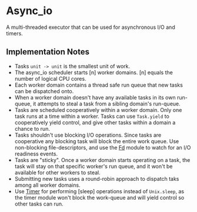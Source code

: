 # Async_io

A multi-threaded executor that can be used for asynchronous I/O and timers.

## Implementation Notes

- Tasks `unit -> unit` is the smallest unit of work.
- The async_io scheduler starts [n] worker domains. [n] equals the number of logical CPU cores.
- Each worker domain contains a thread safe run queue that new tasks can be dispatched onto.
- When a worker domain doesn't have any available tasks in its own run-queue, it attempts to steal a task from a sibling domain's run-queue.
- Tasks are scheduled cooperatively within a worker domain. Only one task runs at a time within a worker. Tasks can use `Task.yield` to cooperatively yield control, and give other tasks within a domain a chance to run.
- Tasks shouldn't use blocking I/O operations. Since tasks are cooperative any blocking task will block the entire work queue. Use non-blocking file-descriptors, and use the [Fd](./src/fd.ml) module to watch for an I/O readiness events.
- Tasks are "sticky". Once a worker domain starts operating on a task, the task will stay on that specific worker's run queue, and it won't be available for other workers to steal.
- Submitting new tasks uses a round-robin approach to dispatch taks among all worker domains.
- Use [Timer](./src/timer.ml) for performing [sleep] operations instead of `Unix.sleep`, as the timer module won't block the work-queue and will yield control so other tasks can run.